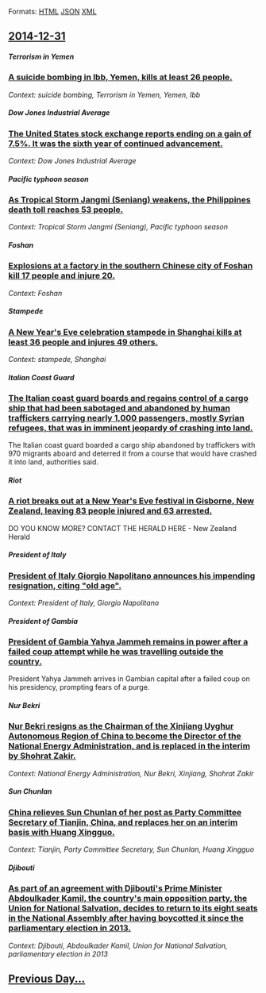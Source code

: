 
Formats: [HTML](2014/12/31/index.html)  [JSON](2014/12/31/index.json)  [XML](2014/12/31/index.xml)  

## [2014-12-31](/news/2014/12/31/index.md)

##### Terrorism in Yemen
### [A suicide bombing in Ibb, Yemen, kills at least 26 people. ](/news/2014/12/31/a-suicide-bombing-in-ibb-yemen-kills-at-least-26-people.md)
_Context: suicide bombing, Terrorism in Yemen, Yemen, Ibb_

##### Dow Jones Industrial Average
### [The United States stock exchange reports ending on a gain of 7.5%. It was the sixth year of continued advancement. ](/news/2014/12/31/the-united-states-stock-exchange-reports-ending-on-a-gain-of-7-5-it-was-the-sixth-year-of-continued-advancement.md)
_Context: Dow Jones Industrial Average_

##### Pacific typhoon season
### [As Tropical Storm Jangmi (Seniang) weakens, the Philippines death toll reaches 53 people. ](/news/2014/12/31/as-tropical-storm-jangmi-seniang-weakens-the-philippines-death-toll-reaches-53-people.md)
_Context: Tropical Storm Jangmi (Seniang), Pacific typhoon season_

##### Foshan
### [Explosions at a factory in the southern Chinese city of Foshan kill 17 people and injure 20. ](/news/2014/12/31/explosions-at-a-factory-in-the-southern-chinese-city-of-foshan-kill-17-people-and-injure-20.md)
_Context: Foshan_

##### Stampede
### [A New Year's Eve celebration stampede in Shanghai kills at least 36 people and injures 49 others. ](/news/2014/12/31/a-new-year-s-eve-celebration-stampede-in-shanghai-kills-at-least-36-people-and-injures-49-others.md)
_Context: stampede, Shanghai_

##### Italian Coast Guard
### [The Italian coast guard boards and regains control of a cargo ship that had been sabotaged and abandoned by human traffickers carrying nearly 1,000 passengers, mostly Syrian refugees, that was in imminent jeopardy of crashing into land. ](/news/2014/12/31/the-italian-coast-guard-boards-and-regains-control-of-a-cargo-ship-that-had-been-sabotaged-and-abandoned-by-human-traffickers-carrying-nearl.md)
The Italian coast guard boarded a cargo ship abandoned by traffickers with 970 migrants aboard and deterred it from a course that would have crashed it into land, authorities said.

##### Riot
### [A riot breaks out at a New Year's Eve festival in Gisborne, New Zealand, leaving 83 people injured and 63 arrested. ](/news/2014/12/31/a-riot-breaks-out-at-a-new-year-s-eve-festival-in-gisborne-new-zealand-leaving-83-people-injured-and-63-arrested.md)
DO YOU KNOW MORE? CONTACT THE HERALD HERE - New Zealand Herald

##### President of Italy
### [President of Italy Giorgio Napolitano announces his impending resignation, citing "old age". ](/news/2014/12/31/president-of-italy-giorgio-napolitano-announces-his-impending-resignation-citing-old-age.md)
_Context: President of Italy, Giorgio Napolitano_

##### President of Gambia
### [President of Gambia Yahya Jammeh remains in power after a failed coup attempt while he was travelling outside the country. ](/news/2014/12/31/president-of-gambia-yahya-jammeh-remains-in-power-after-a-failed-coup-attempt-while-he-was-travelling-outside-the-country.md)
President Yahya Jammeh arrives in Gambian capital after a failed coup on his presidency, prompting fears of a purge.

##### Nur Bekri
### [Nur Bekri resigns as the Chairman of the Xinjiang Uyghur Autonomous Region of China to become the Director of the National Energy Administration, and is replaced in the interim by Shohrat Zakir. ](/news/2014/12/31/nur-bekri-resigns-as-the-chairman-of-the-xinjiang-uyghur-autonomous-region-of-china-to-become-the-director-of-the-national-energy-administra.md)
_Context: National Energy Administration, Nur Bekri, Xinjiang, Shohrat Zakir_

##### Sun Chunlan
### [China relieves Sun Chunlan of her post as Party Committee Secretary of Tianjin, China, and replaces her on an interim basis with Huang Xingguo. ](/news/2014/12/31/china-relieves-sun-chunlan-of-her-post-as-party-committee-secretary-of-tianjin-china-and-replaces-her-on-an-interim-basis-with-huang-xingg.md)
_Context: Tianjin, Party Committee Secretary, Sun Chunlan, Huang Xingguo_

##### Djibouti
### [As part of an agreement with Djibouti's Prime Minister Abdoulkader Kamil, the country's main opposition party, the Union for National Salvation, decides to return to its eight seats in the National Assembly after having boycotted it since the parliamentary election in 2013. ](/news/2014/12/31/as-part-of-an-agreement-with-djibouti-s-prime-minister-abdoulkader-kamil-the-country-s-main-opposition-party-the-union-for-national-salvat.md)
_Context: Djibouti, Abdoulkader Kamil, Union for National Salvation, parliamentary election in 2013_

## [Previous Day...](/news/2014/12/30/index.md)

